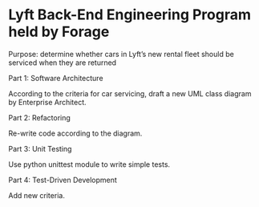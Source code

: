 # Lyft Back-End Engineering Program held by Forage
Purpose: determine whether cars in Lyft’s new rental fleet should be serviced when they are returned

Part 1: Software Architecture

According to the criteria for car servicing, draft a new UML class diagram by Enterprise Architect.

Part 2: Refactoring

Re-write code according to the diagram.

Part 3: Unit Testing

Use python unittest module to write simple tests.

Part 4: Test-Driven Development

Add new criteria.

